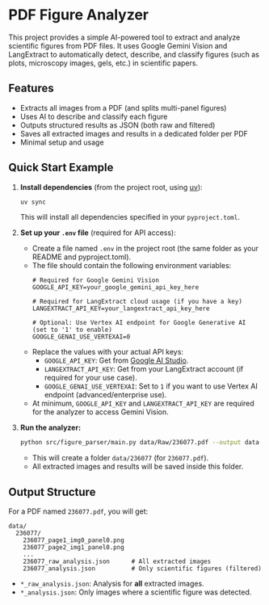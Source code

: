 # PDF Figure Analyzer

This project provides a simple AI-powered tool to extract and analyze scientific figures from PDF files. It uses Google Gemini Vision and LangExtract to automatically detect, describe, and classify figures (such as plots, microscopy images, gels, etc.) in scientific papers.

## Features
- Extracts all images from a PDF (and splits multi-panel figures)
- Uses AI to describe and classify each figure
- Outputs structured results as JSON (both raw and filtered)
- Saves all extracted images and results in a dedicated folder per PDF
- Minimal setup and usage

## Quick Start Example

1. **Install dependencies** (from the project root, using [uv](https://github.com/astral-sh/uv)):
   ```bash
   uv sync
   ```
   This will install all dependencies specified in your `pyproject.toml`.

2. **Set up your `.env` file** (required for API access):
   - Create a file named `.env` in the project root (the same folder as your README and pyproject.toml).
   - The file should contain the following environment variables:
     ```
     # Required for Google Gemini Vision
     GOOGLE_API_KEY=your_google_gemini_api_key_here

     # Required for LangExtract cloud usage (if you have a key)
     LANGEXTRACT_API_KEY=your_langextract_api_key_here

     # Optional: Use Vertex AI endpoint for Google Generative AI (set to '1' to enable)
     GOOGLE_GENAI_USE_VERTEXAI=0
     ```
   - Replace the values with your actual API keys:
     - `GOOGLE_API_KEY`: Get from [Google AI Studio](https://makersuite.google.com/app/apikey).
     - `LANGEXTRACT_API_KEY`: Get from your LangExtract account (if required for your use case).
     - `GOOGLE_GENAI_USE_VERTEXAI`: Set to `1` if you want to use Vertex AI endpoint (advanced/enterprise use).
   - At minimum, `GOOGLE_API_KEY` and `LANGEXTRACT_API_KEY` are required for the analyzer to access Gemini Vision.

3. **Run the analyzer:**
   ```bash
   python src/figure_parser/main.py data/Raw/236077.pdf --output data
   ```
   - This will create a folder `data/236077` (for `236077.pdf`).
   - All extracted images and results will be saved inside this folder.

## Output Structure

For a PDF named `236077.pdf`, you will get:
```
data/
  236077/
    236077_page1_img0_panel0.png
    236077_page2_img1_panel0.png
    ...
    236077_raw_analysis.json      # All extracted images
    236077_analysis.json          # Only scientific figures (filtered)
```

- `*_raw_analysis.json`: Analysis for **all** extracted images.
- `*_analysis.json`: Only images where a scientific figure was detected.
